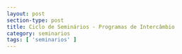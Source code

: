 ```yaml
---
layout: post
section-type: post
title: Ciclo de Seminários - Programas de Intercâmbio
category: seminarios
tags: [ 'seminarios' ]
---
```

